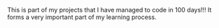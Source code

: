 This is part of my projects that I have managed to code in 100 days!!!
It forms a very important part of my learning process. 